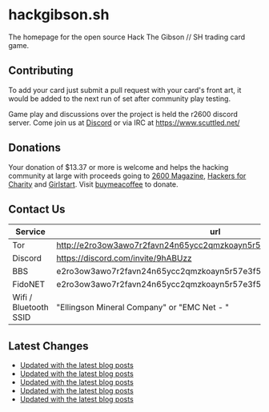 # hackgibson.sh
The homepage for the open source Hack The Gibson // SH trading card game.


## Contributing

To add your card just submit a pull request with your card's front art, it would be added to the next run of set after community play testing.

Game play and discussions over the project is held the r2600 discord server. Come join us at [Discord](https://discord.com/invite/9hABUzz) or via IRC at https://www.scuttled.net/


## Donations

Your donation of $13.37 or more is welcome and helps the hacking community at large with proceeds going to [2600 Magazine](https://2600.com/), [Hackers for Charity](https://hackersforcharity.org) and [Girlstart](https://girlstart.org).  Visit [buymeacoffee](https://www.buymeacoffee.com/hackgibson.sh) to donate.


## Contact Us

Service | url
-|-
Tor | http://e2ro3ow3awo7r2favn24n65ycc2qmzkoayn5r57e3f56nvjwdcgg32ad.onion
Discord | https://discord.com/invite/9hABUzz
BBS | e2ro3ow3awo7r2favn24n65ycc2qmzkoayn5r57e3f56nvjwdcgg32ad.onion:23
FidoNET | e2ro3ow3awo7r2favn24n65ycc2qmzkoayn5r57e3f56nvjwdcgg32ad.onion:24554
Wifi / Bluetooth SSID | "Ellingson Mineral Company" or "EMC Net - <fidonet address>"

## Latest Changes
<!-- BLOG-POST-LIST:START -->
- [Updated with the latest blog posts](https://github.com/DFW2600/hackgibson.sh/commit/e90e5d1638b32e4cfec635f62e0e43e3963203ef)
- [Updated with the latest blog posts](https://github.com/DFW2600/hackgibson.sh/commit/ada9ad2f479113b066c523ed383bc124ddeefb13)
- [Updated with the latest blog posts](https://github.com/DFW2600/hackgibson.sh/commit/1af778ea762404b1944a2da8f0cb36e044e69304)
- [Updated with the latest blog posts](https://github.com/DFW2600/hackgibson.sh/commit/2c197d3c4794f61edf4152f28f0ccd7ec58083c8)
- [Updated with the latest blog posts](https://github.com/DFW2600/hackgibson.sh/commit/fa87b5f6ad353a1ad77f1e69f2918c40ff8332dd)
<!-- BLOG-POST-LIST:END -->
